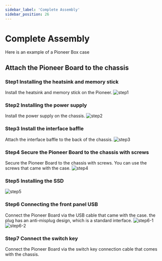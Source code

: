 ```yaml
---
sidebar_label: 'Complete Assembly'
sidebar_position: 26
---
```

# Complete Assembly
Here is an example of a Pioneer Box case
## Attach the Pioneer Board to the chassis
### Step1 Installing the heatsink and memory stick
Install the heatsink and memory stick on the Pioneer.
![step1](/Pioneerimage/casestep1.webp)
### Step2 Installing the power supply
Install the power supply on the chassis.
![step2](/Pioneerimage/casestep2.webp)
### Step3 Install the interface baffle
Attach the interface baffle to the back of the chassis.
![step3](/Pioneerimage/casestep3.webp)
### Step4 Secure the Pioneer Board to the chassis with screws
Secure the Pioneer Board to the chassis with screws. You can use the screws that came with the case.
![step4](/Pioneerimage/casestep4.webp)
### Step5 Installing the SSD
![step5](/Pioneerimage/casestep5.webp)
### Step6 Connecting the front panel USB
Connect the Pioneer Board via the USB cable that came with the case. the plug has an anti-misplug design, which is a standard interface.
![step6-1](/Pioneerimage/casestep6-1.webp)
![step6-2](/Pioneerimage/casestep6-2.webp)
### Step7 Connect the switch key
Connect the Pioneer Board via the switch key connection cable that comes with the chassis.

